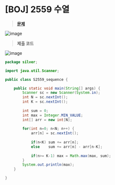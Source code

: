 # [BOJ] 2559 수열
> **[문제](https://www.acmicpc.net/problem/2559)**
> 
![image](https://user-images.githubusercontent.com/80896077/174861313-1f9f53e4-3244-4053-ab46-08f7cac0299a.png)


> **제출 코드**
> 
![image](https://user-images.githubusercontent.com/80896077/174861331-e6c5ea23-7c80-4e9a-966e-3c6e0fb1aff9.png)
```java
package silver;

import java.util.Scanner;

public class S2559_sequence {

	public static void main(String[] args) {
		Scanner sc = new Scanner(System.in);
		int N = sc.nextInt();
		int K = sc.nextInt();
		
		int sum = 0;
		int max = Integer.MIN_VALUE;
		int[] arr = new int[N];
		
		for(int n=0; n<N; n++) {
			arr[n] = sc.nextInt();
			
			if(n<K)	sum += arr[n];
			else	sum += arr[n] - arr[n-K];
			
			if(n>= K-1) max = Math.max(max, sum);
		}
		System.out.println(max);
	}

}
```

